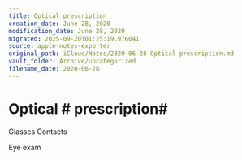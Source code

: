 ```yaml
---
title: Optical prescription
creation_date: June 28, 2020
modification_date: June 28, 2020
migrated: 2025-09-20T01:25:19.976041
source: apple-notes-exporter
original_path: iCloud/Notes/2020-06-28-Optical prescription.md
vault_folder: Archive/uncategorized
filename_date: 2020-06-28
---
```



# Optical # prescription#  

Glasses
Contacts 

Eye exam

